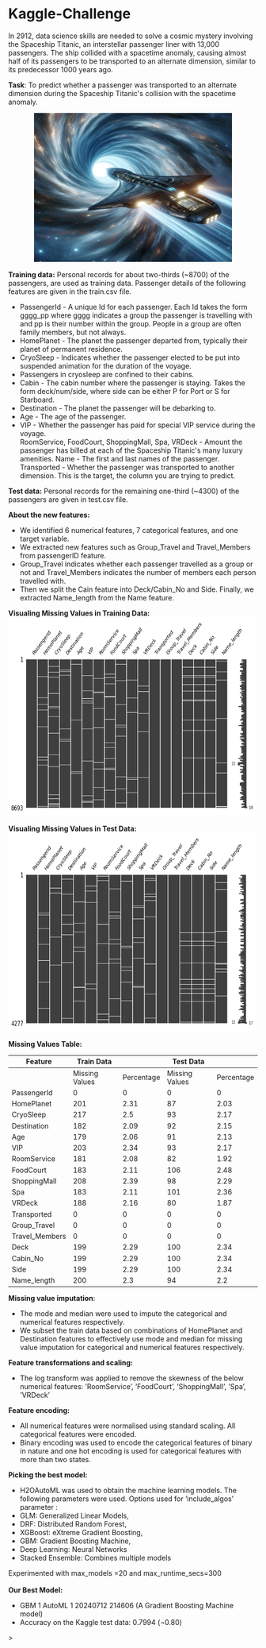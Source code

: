 # Kaggle-Challenge

In 2912, data science skills are needed to solve a cosmic mystery involving the Spaceship Titanic, an interstellar passenger liner with 13,000 passengers. The ship collided with a spacetime anomaly, causing almost half of its passengers to be transported to an alternate dimension, similar to its predecessor 1000 years ago.

<b>Task</b>: To predict whether a passenger was transported to an alternate dimension during the Spaceship Titanic's collision with the spacetime anomaly.

<div align="center">
<img src="Image_01.jpg" alt="" width="400" height="300">
</div>

<b>Training data:</b> Personal records for about two-thirds (~8700) of the passengers, are used as training data. Passenger details of the following features are given in the train.csv file.

<ul>
<li>PassengerId - A unique Id for each passenger. Each Id takes the form gggg_pp where gggg indicates a group the passenger is travelling with and pp is their number within the group. People in a group are often family members, but not always.</li>
<li>HomePlanet - The planet the passenger departed from, typically their planet of permanent residence.</li>
<li>CryoSleep - Indicates whether the passenger elected to be put into suspended animation for the duration of the voyage.</li> <li>Passengers in cryosleep are confined to their cabins.</li>
<li>Cabin - The cabin number where the passenger is staying. Takes the form deck/num/side, where side can be either P for Port or S for Starboard. </li>
<li>Destination - The planet the passenger will be debarking to.</li>
<li>Age - The age of the passenger.</li>
<li>VIP - Whether the passenger has paid for special VIP service during the voyage.</li>
RoomService, FoodCourt, ShoppingMall, Spa, VRDeck - Amount the passenger has billed at each of the Spaceship Titanic's many luxury amenities.</li>
Name - The first and last names of the passenger.
Transported - Whether the passenger was transported to another dimension. This is the target, the column you are trying to predict.
</ul>

<b>Test data:</b> Personal records for the remaining one-third (~4300) of the passengers are given in test.csv file.

<b>About the new features: </b>
<ul>
<li> We identified 6 numerical features, 7 categorical features, and one target variable. </li>
<li> We extracted new features such as Group_Travel and Travel_Members from passengerID feature. </li>
<li> Group_Travel indicates whether each passenger travelled as a group or not and Travel_Members indicates the number of members each person travelled with. </li>
<li> Then we split the Cain feature into Deck/Cabin_No and Side. Finally, we extracted Name_length from the Name feature. </li>
</ul>

<b> Visualing Missing Values in Training Data:</b> <br>
<img src="Image_02.png" alt="Train Data Missing Values" width="500" height="400">

<b> Visualing Missing Values in Test Data:</b> <br>
<img src="Image_03.png" alt="Test Data Missing Values" width="500" height="400">

<b>Missing Values Table:</b>

| Feature         | Train Data |          | Test Data |          |
|-----------------|------------|----------|-----------|----------|
|                 | Missing Values | Percentage | Missing Values | Percentage |
| PassengerId     | 0          | 0        | 0         | 0        |
| HomePlanet      | 201        | 2.31     | 87        | 2.03     |
| CryoSleep       | 217        | 2.5      | 93        | 2.17     |
| Destination     | 182        | 2.09     | 92        | 2.15     |
| Age             | 179        | 2.06     | 91        | 2.13     |
| VIP             | 203        | 2.34     | 93        | 2.17     |
| RoomService     | 181        | 2.08     | 82        | 1.92     |
| FoodCourt       | 183        | 2.11     | 106       | 2.48     |
| ShoppingMall    | 208        | 2.39     | 98        | 2.29     |
| Spa             | 183        | 2.11     | 101       | 2.36     |
| VRDeck          | 188        | 2.16     | 80        | 1.87     |
| Transported     | 0          | 0        | 0         | 0        |
| Group_Travel    | 0          | 0        | 0         | 0        |
| Travel_Members  | 0          | 0        | 0         | 0        |
| Deck            | 199        | 2.29     | 100       | 2.34     |
| Cabin_No        | 199        | 2.29     | 100       | 2.34     |
| Side            | 199        | 2.29     | 100       | 2.34     |
| Name_length     | 200        | 2.3      | 94        | 2.2      |


<b>Missing value imputation</b>: 
<ul>
<li> The mode and median were used to impute the categorical and numerical features respectively. </li>
<li> We subset the train data based on combinations of HomePlanet and Destination features to effectively use mode and median for missing value imputation for categorical and numerical features respectively.</li>
</ul>
<b>Feature transformations and scaling:</b><ul>
<li>The log transform was applied to remove the skewness of the below numerical features: ’RoomService’, ’FoodCourt’, ’ShoppingMall’, ’Spa’, ’VRDeck’</li>
</ul>
<b>Feature encoding:</b>
<ul>
<li>All numerical features were normalised using standard scaling. All categorical features were encoded.</li>
<li>Binary encoding was used to encode the categorical features of binary in nature and one hot encoding is used for categorical features with more than two states.</li>
</ul>
<b>Picking the best model:</b>
<ul>
<li>H2OAutoML was used to obtain the machine learning models. The following parameters were used.
Options used for ‘include_algos’ parameter : 
<li>GLM: Generalized Linear Models, 
<li>DRF: Distributed Random Forest, 
<li>XGBoost: eXtreme Gradient Boosting,
<li>GBM: Gradient Boosting Machine, 
<li>Deep Learning: Neural Networks 
<li>Stacked Ensemble: Combines multiple models
</ul>
Experimented with max_models =20 and max_runtime_secs=300<br><br>
<b>Our Best Model:</b>
<ul>
<li>GBM 1 AutoML 1 20240712 214606 (A Gradient Boosting Machine model)</li>
<li>Accuracy on the Kaggle test data: 0.7994 (¬0.80) </li>
</ul>>
